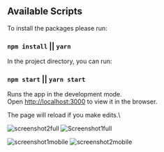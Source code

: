 



## Available Scripts

To install the packages please run: 
### `npm install` || `yarn`

In the project directory, you can run:

### `npm start` || `yarn start`

Runs the app in the development mode.\
Open [http://localhost:3000](http://localhost:3000) to view it in the browser.

The page will reload if you make edits.\


![screenshot2full](https://user-images.githubusercontent.com/67654630/143777602-df6a2c0f-4aee-4636-80b5-8da63496a334.png)
![Screenshot1full](https://user-images.githubusercontent.com/67654630/143777609-7d6e572f-a4ac-4e09-9bdc-bc43691178b6.png)

![screenshot1mobile](https://user-images.githubusercontent.com/67654630/143777922-bcb9aa7d-f0d7-4fa2-b0e7-29c98f37e3e4.png)
![screenshot2mobile](https://user-images.githubusercontent.com/67654630/143777923-a72963d8-5473-4fd3-8cc8-a32b17befb2f.png)




